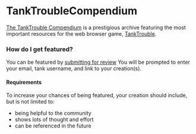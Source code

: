 # TankTroubleCompendium

[The TankTrouble Compendium](https://turtlesteak.github.io/TankTroubleCompendium) is a prestigious archive featuring the most important resources 
for the web browser game, [TankTrouble](https://tanktrouble.com).


### How do I get featured?
You can be featured by [submitting for review](https://docs.google.com/forms/d/e/1FAIpQLSfAHy4a-unqvEMV8Eb49NOGYi4muokh1IWvnzsrfOnv11RcRg/viewform)
You will be prompted to enter your email, tank username, and link to your creation(s). 


#### Requirements
To increase your chances of being featured, your creation should include, but is not limited to:
 - being helpful to the community
 - shows lots of thought and effort
 - can be referenced in the future
